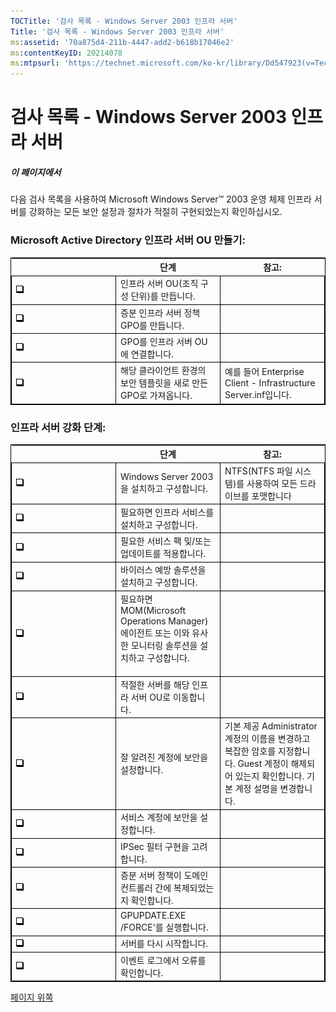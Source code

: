```yaml
---
TOCTitle: '검사 목록 - Windows Server 2003 인프라 서버'
Title: '검사 목록 - Windows Server 2003 인프라 서버'
ms:assetid: '70a875d4-211b-4447-add2-b618b17046e2'
ms:contentKeyID: 20214078
ms:mtpsurl: 'https://technet.microsoft.com/ko-kr/library/Dd547923(v=TechNet.10)'
---
```


검사 목록 - Windows Server 2003 인프라 서버
===========================================

##### 이 페이지에서

[](#xsltsection121121120120)

다음 검사 목록을 사용하여 Microsoft Windows Server™ 2003 운영 체제 인프라 서버를 강화하는 모든 보안 설정과 절차가 적절히 구현되었는지 확인하십시오.

### Microsoft Active Directory 인프라 서버 OU 만들기:

 
<table style="border:1px solid black;">
<colgroup>
<col width="33%" />
<col width="33%" />
<col width="33%" />
</colgroup>
<thead>
<tr class="header">
<th></th>
<th>단계</th>
<th>참고:</th>
</tr>
</thead>
<tbody>
<tr class="odd">
<td style="border:1px solid black;"><img src="images/Dd547923.mnp_checkbox(ko-kr,TechNet.10).gif" /></td>
<td style="border:1px solid black;">인프라 서버 OU(조직 구성 단위)를 만듭니다.</td>
<td style="border:1px solid black;"> </td>
</tr>
<tr class="even">
<td style="border:1px solid black;"><img src="images/Dd547923.mnp_checkbox(ko-kr,TechNet.10).gif" /></td>
<td style="border:1px solid black;">증분 인프라 서버 정책 GPO를 만듭니다.</td>
<td style="border:1px solid black;"> </td>
</tr>
<tr class="odd">
<td style="border:1px solid black;"><img src="images/Dd547923.mnp_checkbox(ko-kr,TechNet.10).gif" /></td>
<td style="border:1px solid black;">GPO를 인프라 서버 OU에 연결합니다.</td>
<td style="border:1px solid black;"> </td>
</tr>
<tr class="even">
<td style="border:1px solid black;"><img src="images/Dd547923.mnp_checkbox(ko-kr,TechNet.10).gif" /></td>
<td style="border:1px solid black;">해당 클라이언트 환경의 보안 템플릿을 새로 만든 GPO로 가져옵니다.</td>
<td style="border:1px solid black;">예를 들어 Enterprise Client - Infrastructure Server.inf입니다.</td>
</tr>
</tbody>
</table>
  
### 인프라 서버 강화 단계:

 
<table style="border:1px solid black;">
<colgroup>
<col width="33%" />
<col width="33%" />
<col width="33%" />
</colgroup>
<thead>
<tr class="header">
<th></th>
<th>단계</th>
<th>참고:</th>
</tr>
</thead>
<tbody>
<tr class="odd">
<td style="border:1px solid black;"><img src="images/Dd547923.mnp_checkbox(ko-kr,TechNet.10).gif" /></td>
<td style="border:1px solid black;">Windows Server 2003을 설치하고 구성합니다.</td>
<td style="border:1px solid black;">NTFS(NTFS 파일 시스템)를 사용하여 모든 드라이브를 포맷합니다</td>
</tr>
<tr class="even">
<td style="border:1px solid black;"><img src="images/Dd547923.mnp_checkbox(ko-kr,TechNet.10).gif" /></td>
<td style="border:1px solid black;">필요하면 인프라 서비스를 설치하고 구성합니다.</td>
<td style="border:1px solid black;"> </td>
</tr>
<tr class="odd">
<td style="border:1px solid black;"><img src="images/Dd547923.mnp_checkbox(ko-kr,TechNet.10).gif" /></td>
<td style="border:1px solid black;">필요한 서비스 팩 및/또는 업데이트를 적용합니다.</td>
<td style="border:1px solid black;"> </td>
</tr>
<tr class="even">
<td style="border:1px solid black;"><img src="images/Dd547923.mnp_checkbox(ko-kr,TechNet.10).gif" /></td>
<td style="border:1px solid black;">바이러스 예방 솔루션을 설치하고 구성합니다.</td>
<td style="border:1px solid black;"> </td>
</tr>
<tr class="odd">
<td style="border:1px solid black;"><img src="images/Dd547923.mnp_checkbox(ko-kr,TechNet.10).gif" /></td>
<td style="border:1px solid black;">필요하면 MOM(Microsoft Operations Manager) 에이전트 또는 이와 유사한 모니터링 솔루션을 설치하고 구성합니다.
<div>
 
</div></td>
<td style="border:1px solid black;"></td>
</tr>
<tr class="even">
<td style="border:1px solid black;"><img src="images/Dd547923.mnp_checkbox(ko-kr,TechNet.10).gif" /></td>
<td style="border:1px solid black;">적절한 서버를 해당 인프라 서버 OU로 이동합니다.</td>
<td style="border:1px solid black;"> </td>
</tr>
<tr class="odd">
<td style="border:1px solid black;"><img src="images/Dd547923.mnp_checkbox(ko-kr,TechNet.10).gif" /></td>
<td style="border:1px solid black;">잘 알려진 계정에 보안을 설정합니다.</td>
<td style="border:1px solid black;">기본 제공 Administrator 계정의 이름을 변경하고 복잡한 암호를 지정합니다. Guest 계정이 해제되어 있는지 확인합니다. 기본 계정 설명을 변경합니다.</td>
</tr>
<tr class="even">
<td style="border:1px solid black;"><img src="images/Dd547923.mnp_checkbox(ko-kr,TechNet.10).gif" /></td>
<td style="border:1px solid black;">서비스 계정에 보안을 설정합니다.</td>
<td style="border:1px solid black;"> </td>
</tr>
<tr class="odd">
<td style="border:1px solid black;"><img src="images/Dd547923.mnp_checkbox(ko-kr,TechNet.10).gif" /></td>
<td style="border:1px solid black;">IPSec 필터 구현을 고려합니다.</td>
<td style="border:1px solid black;"> </td>
</tr>
<tr class="even">
<td style="border:1px solid black;"><img src="images/Dd547923.mnp_checkbox(ko-kr,TechNet.10).gif" /></td>
<td style="border:1px solid black;">증분 서버 정책이 도메인 컨트롤러 간에 복제되었는지 확인합니다.</td>
<td style="border:1px solid black;"> </td>
</tr>
<tr class="odd">
<td style="border:1px solid black;"><img src="images/Dd547923.mnp_checkbox(ko-kr,TechNet.10).gif" /></td>
<td style="border:1px solid black;">GPUPDATE.EXE /FORCE'를 실행합니다.</td>
<td style="border:1px solid black;"> </td>
</tr>
<tr class="even">
<td style="border:1px solid black;"><img src="images/Dd547923.mnp_checkbox(ko-kr,TechNet.10).gif" /></td>
<td style="border:1px solid black;">서버를 다시 시작합니다.</td>
<td style="border:1px solid black;"> </td>
</tr>
<tr class="odd">
<td style="border:1px solid black;"><img src="images/Dd547923.mnp_checkbox(ko-kr,TechNet.10).gif" /></td>
<td style="border:1px solid black;">이벤트 로그에서 오류를 확인합니다.</td>
<td style="border:1px solid black;"> </td>
</tr>
</tbody>
</table>
  
[](#mainsection)[페이지 위쪽](#mainsection)
